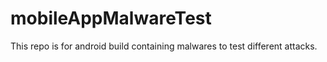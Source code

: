 # mobileAppMalwareTest
This repo is for android build containing malwares to test different attacks.
